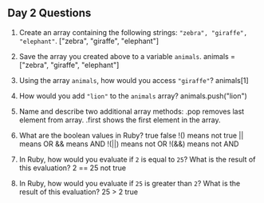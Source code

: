 ## Day 2 Questions

1. Create an array containing the following strings: `"zebra", "giraffe", "elephant"`.
 ["zebra", "giraffe", "elephant"]
1. Save the array you created above to a variable `animals`.
animals = ["zebra", "giraffe", "elephant"]
1. Using the array `animals`, how would you access `"giraffe"`?
animals[1]
1. How would you add `"lion"` to the `animals` array?
animals.push("lion")
1. Name and describe two additional array methods:
.pop removes last element from array.
.first shows the first element in the array.
1. What are the boolean values in Ruby?
true
false
!() means not true
|| means OR
&& means AND
!(||) means not OR
!(&&) means not AND

1. In Ruby, how would you evaluate if `2` is equal to `25`? What is the result of this evaluation?
2 == 25
not true
1. In Ruby, how would you evaluate if `25` is greater than `2`? What is the result of this evaluation?
25 > 2
true
